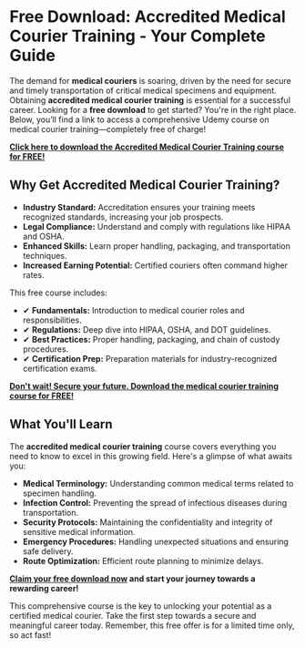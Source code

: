 # Free Download: Accredited Medical Courier Training - Your Complete Guide

The demand for **medical couriers** is soaring, driven by the need for secure and timely transportation of critical medical specimens and equipment. Obtaining **accredited medical courier training** is essential for a successful career. Looking for a **free download** to get started? You're in the right place. Below, you’ll find a link to access a comprehensive Udemy course on medical courier training—completely free of charge!

[**Click here to download the Accredited Medical Courier Training course for FREE!**](https://udemywork.com/accredited-medical-courier-training)

## Why Get Accredited Medical Courier Training?

*   **Industry Standard:** Accreditation ensures your training meets recognized standards, increasing your job prospects.
*   **Legal Compliance:** Understand and comply with regulations like HIPAA and OSHA.
*   **Enhanced Skills:** Learn proper handling, packaging, and transportation techniques.
*   **Increased Earning Potential:** Certified couriers often command higher rates.

This free course includes:

*   ✔ **Fundamentals:** Introduction to medical courier roles and responsibilities.
*   ✔ **Regulations:** Deep dive into HIPAA, OSHA, and DOT guidelines.
*   ✔ **Best Practices:** Proper handling, packaging, and chain of custody procedures.
*   ✔ **Certification Prep:** Preparation materials for industry-recognized certification exams.

[**Don't wait! Secure your future. Download the medical courier training course for FREE!**](https://udemywork.com/accredited-medical-courier-training)

## What You'll Learn

The **accredited medical courier training** course covers everything you need to know to excel in this growing field. Here's a glimpse of what awaits you:

*   **Medical Terminology:** Understanding common medical terms related to specimen handling.
*   **Infection Control:** Preventing the spread of infectious diseases during transportation.
*   **Security Protocols:** Maintaining the confidentiality and integrity of sensitive medical information.
*   **Emergency Procedures:** Handling unexpected situations and ensuring safe delivery.
*   **Route Optimization:** Efficient route planning to minimize delays.

**[Claim your free download now](https://udemywork.com/accredited-medical-courier-training) and start your journey towards a rewarding career!**

This comprehensive course is the key to unlocking your potential as a certified medical courier. Take the first step towards a secure and meaningful career today. Remember, this free offer is for a limited time only, so act fast!
